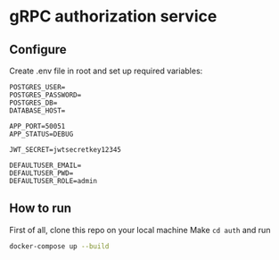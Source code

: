 # gRPC authorization service
## Configure
Create .env file in root and set up required variables:
```env
POSTGRES_USER=
POSTGRES_PASSWORD=
POSTGRES_DB=
DATABASE_HOST=

APP_PORT=50051
APP_STATUS=DEBUG

JWT_SECRET=jwtsecretkey12345

DEFAULTUSER_EMAIL=
DEFAULTUSER_PWD=
DEFAULTUSER_ROLE=admin
```
## How to run
First of all, clone this repo on your local machine
Make `cd auth` and run
```sh
docker-compose up --build
```
